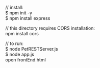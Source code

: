 // install: <br>
    $ npm init -y <br>
    $ npm install express <br>

// this directory requires CORS installation: <br>
    npm install cors
	
// to run: <br>
	$ node PetRESTServer.js <br>
	$ node app.js <br>
	open frontEnd.html <br>
